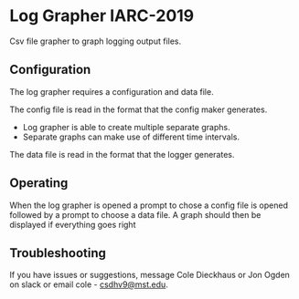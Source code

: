 # Log Grapher IARC-2019
Csv file grapher to graph logging output files.

## Configuration
The log grapher requires a configuration and data file.

The config file is read in the format that the config maker generates.

- Log grapher is able to create multiple separate graphs.
- Separate graphs can make use of different time intervals.


The data file is read in the format that the logger generates.

## Operating
When the log grapher is opened a prompt to chose a config file is
opened followed by a prompt to choose a data file. A graph should 
then be displayed if everything goes right

## Troubleshooting
If you have issues or suggestions, message Cole Dieckhaus or Jon Ogden 
on slack or email cole - csdhv9@mst.edu.